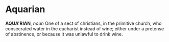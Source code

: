 # Aquarian

**AQUA'RIAN**, _noun_ One of a sect of christians, in the primitive church, who consecrated water in the eucharist instead of wine; either under a pretense of abstinence, or because it was unlawful to drink wine.